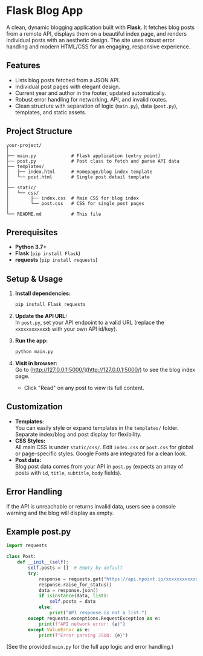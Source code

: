 # Flask Blog App

A clean, dynamic blogging application built with **Flask**. It fetches blog posts from a remote API, displays them on a beautiful index page, and renders individual posts with an aesthetic design. The site uses robust error handling and modern HTML/CSS for an engaging, responsive experience.

## Features

- Lists blog posts fetched from a JSON API.
- Individual post pages with elegant design.
- Current year and author in the footer, updated automatically.
- Robust error handling for networking, API, and invalid routes.
- Clean structure with separation of logic (`main.py`), data (`post.py`), templates, and static assets.

## Project Structure

```text
your-project/
│
├── main.py             # Flask application (entry point)
├── post.py             # Post class to fetch and parse API data
├── templates/
│   ├── index.html      # Homepage/blog index template
│   └── post.html       # Single post detail template
│
├── static/
│   └── css/
│        ├── index.css  # Main CSS for blog index
│        └── post.css   # CSS for single post pages
│
└── README.md           # This file
```

## Prerequisites

- **Python 3.7+**
- **Flask** (`pip install Flask`)
- **requests** (`pip install requests`)

## Setup & Usage

1. **Install dependencies:**
    ```bash
    pip install Flask requests
    ```

2. **Update the API URL:**  
   In `post.py`, set your API endpoint to a valid URL (replace the `xxxxxxxxxxxxb` with your own API id/key).

3. **Run the app:**
    ```bash
    python main.py
    ```

4. **Visit in browser:**  
   Go to [http://127.0.0.1:5000/](http://127.0.0.1:5000/) to see the blog index page.
   - Click "Read" on any post to view its full content.

## Customization

- **Templates:**  
  You can easily style or expand templates in the `templates/` folder. Separate index/blog and post display for flexibility.
- **CSS Styles:**  
  All main CSS is under `static/css/`. Edit `index.css` or `post.css` for global or page-specific styles. Google Fonts are integrated for a clean look.
- **Post data:**  
  Blog post data comes from your API in `post.py` (expects an array of posts with `id`, `title`, `subtitle`, `body` fields).

## Error Handling

If the API is unreachable or returns invalid data, users see a console warning and the blog will display as empty.


## Example post.py

```python
import requests

class Post:
    def __init__(self):
        self.posts = []  # Empty by default
        try:
            response = requests.get("https://api.npoint.io/xxxxxxxxxxxxb", timeout=10)
            response.raise_for_status()
            data = response.json()
            if isinstance(data, list):
                self.posts = data
            else:
                print("API response is not a list.")
        except requests.exceptions.RequestException as e:
            print(f"API network error: {e}")
        except ValueError as e:
            print(f"Error parsing JSON: {e}")
```

(See the provided `main.py` for the full app logic and error handling.)


